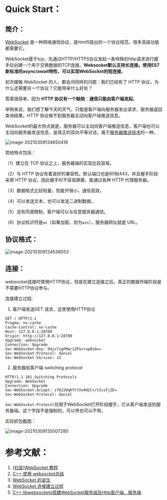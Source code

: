 # Quick Start：

## 简介：

[WebSocket](http://websocket.org/) 是一种网络通信协议，是html5提出的一个协议规范，很多高级功能都需要它。

WebSocket基于tcp，先通过HTTP/HTTPS协议发起一条特殊的http请求进行握手后创建一个用于交换数据的TCP连接。**Websocket默认支持长连接。使用ES7新标准的async/await特性，可以实现WebSocket的短连接**。



初次接触 WebSocket 的人，都会问同样的问题：我们已经有了 HTTP 协议，为什么还需要另一个协议？它能带来什么好处？

答案很简单，因为 **HTTP 协议有一个缺陷**：**通信只能由客户端发起**。

举例来说，我们想了解今天的天气，只能是客户端向服务器发出请求，服务器返回查询结果。HTTP 协议做不到服务器主动向客户端推送信息。

 WebSocket的最大特点就是，服务器可以主动向客户端推送信息，客户端也可以主动向服务器发送信息，是真正的双向平等对话，属于[服务器推送技术](https://en.wikipedia.org/wiki/Push_technology)的一种。

![image-20210309134650418](res/websocket.png)

其他特点包括：

（1）建立在 TCP 协议之上，服务器端的实现比较容易。

（2）与 HTTP 协议有着良好的兼容性。默认端口也是80和443，并且握手阶段采用 HTTP 协议，因此握手时不容易屏蔽，能通过各种 HTTP 代理服务器。

（3）数据格式比较轻量，性能开销小，通信高效。

（4）可以发送文本，也可以发送二进制数据。

（5）没有同源限制，客户端可以与任意服务器通信。

（6）协议标识符是`ws`（如果加密，则为`wss`），服务器网址就是 URL。



## 协议格式：

![image-20210309134538053](res/wsProtocl.png)

## 连接：

websocket连接时使用HTTP协议，但是在建立连接之后，真正的数据传输阶段是不需要HTTP协议参与。

连接建立过程:

1. 客户端发送GET 请求，这里使用HTTP协议

```http
GET / HTTP/1.1
Pragma: no-cache
Cache-Control: no-cache
Host: 127.0.0.1:28709
Origin: http://127.0.0.1:28709
Upgrade: websocket
Connection: Upgrade
Sec-WebSocket-Key: O4jsTzgFMwr1ZFGc+up8sQ==
Sec-WebSocket-Protocol: daniel
Sec-WebSocket-Version: 13
```

2. 服务器给客户端 switching protocol

```HTTP
HTTP/1.1 101 Switching Protocols
Upgrade: WebSocket
Connection: Upgrade
Sec-WebSocket-Accept: z78220qKfCtVo4H2C+/tIvzFjZE=
Sec-WebSocket-Protocol: daniel
```

`Sec-WebSocket-Protocol`仅用于WebSocket打开阶段握手，它从客户端发送到服务器端。这个字段不是强制的，可以带也可以不带。

实际抓包截图：

![image-20210309135007280](res/wsConnect.png)


# 参考文献：

1. [(扫盲)WebSocket 教程](https://www.cnblogs.com/ximenxiazi/p/9233626.html)
2. [C++ 使用 websocket总结](https://zhuanlan.zhihu.com/p/250276105)
3. [WebSocket 的诞生](https://www.cnblogs.com/zhangmingda/p/12678630.html)
4. [WebSocket 连接建立过程](https://www.jianshu.com/p/bae7ea3e9adb)
5. [C++ libwebsockets搭建WebSocket服务端及Http客户端、服务端](https://blog.csdn.net/fantasysolo/article/details/88908948)

